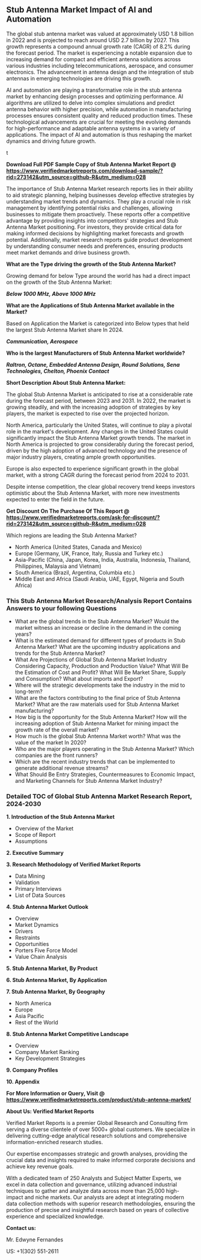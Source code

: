 <h2>Stub Antenna Market Impact of AI and Automation</h2><p>The global stub antenna market was valued at approximately USD 1.8 billion in 2022 and is projected to reach around USD 2.7 billion by 2027. This growth represents a compound annual growth rate (CAGR) of 8.2% during the forecast period. The market is experiencing a notable expansion due to increasing demand for compact and efficient antenna solutions across various industries including telecommunications, aerospace, and consumer electronics. The advancement in antenna design and the integration of stub antennas in emerging technologies are driving this growth.</p><p>AI and automation are playing a transformative role in the stub antenna market by enhancing design processes and optimizing performance. AI algorithms are utilized to delve into complex simulations and predict antenna behavior with higher precision, while automation in manufacturing processes ensures consistent quality and reduced production times. These technological advancements are crucial for meeting the evolving demands for high-performance and adaptable antenna systems in a variety of applications. The impact of AI and automation is thus reshaping the market dynamics and driving future growth.</p>t</p><p id="" class=""><strong>Download Full PDF Sample Copy of Stub Antenna Market Report @ <a href="https://www.verifiedmarketreports.com/download-sample/?rid=273142&utm_source=github-R&utm_medium=028" target="_blank">https://www.verifiedmarketreports.com/download-sample/?rid=273142&utm_source=github-R&utm_medium=028</a></strong></p><p>The importance of&nbsp;Stub Antenna Market research reports lies in their ability to aid strategic planning, helping businesses develop effective strategies by understanding market trends and dynamics. They play a crucial role in risk management by identifying potential risks and challenges, allowing businesses to mitigate them proactively. These reports offer a competitive advantage by providing insights into competitors' strategies and Stub Antenna Market positioning. For investors, they provide critical data for making informed decisions by highlighting market forecasts and growth potential. Additionally, market research reports guide product development by understanding consumer needs and preferences, ensuring products meet market demands and drive business growth.</p><p><strong>What are the&nbsp;Type driving the growth of the Stub Antenna Market?</strong></p><p id="" class="">Growing demand for below Type around the world has had a direct impact on the growth of the Stub Antenna Market:</p><em><strong>Below 1000 MHz, Above 1000 MHz</strong></em></p><strong>What are the&nbsp;Applications&nbsp;of Stub Antenna Market available in the Market?</strong></p><p id="" class="">Based on Application the Market is categorized into Below types that held the largest Stub Antenna Market share In 2024.</p><em><strong>Communication, Aerospace</strong></em></p><strong>Who is the largest Manufacturers of Stub Antenna Market worldwide?</strong></p><p><em><strong>Raltron, Octane, Embedded Antenna Design, Round Solutions, Sena Technologies, Chelton, Phoenix Contact</strong></em></p><p id="" class=""><strong>Short Description About Stub Antenna Market:</strong></p><p>The global Stub Antenna Market is anticipated to rise at a considerable rate during the forecast period, between 2023 and 2031. In 2022, the market is growing steadily, and with the increasing adoption of strategies by key players, the market is expected to rise over the projected horizon.</p><p>North America, particularly the United States, will continue to play a pivotal role in the market's development. Any changes in the United States could significantly impact the Stub Antenna Market growth trends. The market in North America is projected to grow considerably during the forecast period, driven by the high adoption of advanced technology and the presence of major industry players, creating ample growth opportunities.</p><p>Europe is also expected to experience significant growth in the global market, with a strong CAGR during the forecast period from 2024 to 2031.</p><p>Despite intense competition, the clear global recovery trend keeps investors optimistic about the Stub Antenna Market, with more new investments expected to enter the field in the future.</p><p id="" class=""><strong>Get Discount On The Purchase Of This Report @ <a href="https://www.verifiedmarketreports.com/ask-for-discount/?rid=273142&utm_source=github-R&utm_medium=028" target="_blank">https://www.verifiedmarketreports.com/ask-for-discount/?rid=273142&utm_source=github-R&utm_medium=028</a></strong></p>Which regions are leading the Stub Antenna Market?</p><ul><li>North America (United States, Canada and Mexico)</li><li>Europe (Germany, UK, France, Italy, Russia and Turkey etc.)</li><li>Asia-Pacific (China, Japan, Korea, India, Australia, Indonesia, Thailand, Philippines, Malaysia and Vietnam)</li><li>South America (Brazil, Argentina, Columbia etc.)</li><li>Middle East and Africa (Saudi Arabia, UAE, Egypt, Nigeria and South Africa)</li></ul><h3 id="" class="">This Stub Antenna Market Research/Analysis Report Contains Answers to your following Questions</h3><ul><li>What are the global trends in the Stub Antenna Market? Would the market witness an increase or decline in the demand in the coming years?</li><li>What is the estimated demand for different types of products in Stub Antenna Market? What are the upcoming industry applications and trends for the Stub Antenna Market?</li><li>What Are Projections of Global Stub Antenna Market Industry Considering Capacity, Production and Production Value? What Will Be the Estimation of Cost and Profit? What Will Be Market Share, Supply and Consumption? What about imports and Export?</li><li>Where will the strategic developments take the industry in the mid to long-term?</li><li>What are the factors contributing to the final price of Stub Antenna Market? What are the raw materials used for Stub Antenna Market manufacturing?</li><li>How big is the opportunity for the Stub Antenna Market? How will the increasing adoption of Stub Antenna Market for mining impact the growth rate of the overall market?</li><li>How much is the global Stub Antenna Market worth? What was the value of the market In 2020?</li><li>Who are the major players operating in the Stub Antenna Market? Which companies are the front runners?</li><li>Which are the recent industry trends that can be implemented to generate additional revenue streams?</li><li>What Should Be Entry Strategies, Countermeasures to Economic Impact, and Marketing Channels for Stub Antenna Market Industry?</li></ul><h3 id="" class="">Detailed TOC of Global Stub Antenna Market Research Report, 2024-2030</h3><p id="" class=""><strong>1. Introduction of the Stub Antenna Market</strong></p><ul><li>Overview of the Market</li><li>Scope of Report</li><li>Assumptions</li></ul><p id="" class=""><strong>2. Executive Summary</strong></p><p id="" class=""><strong>3. Research Methodology of Verified Market Reports</strong></p><ul><li>Data Mining</li><li>Validation</li><li>Primary Interviews</li><li>List of Data Sources</li></ul><p id="" class=""><strong>4. Stub Antenna Market Outlook</strong></p><ul><li>Overview</li><li>Market Dynamics</li><li>Drivers</li><li>Restraints</li><li>Opportunities</li><li>Porters Five Force Model</li><li>Value Chain Analysis</li></ul><p id="" class=""><strong>5. Stub Antenna Market, By Product</strong></p><p id="" class=""><strong>6. Stub Antenna Market, By Application</strong></p><p id="" class=""><strong>7. Stub Antenna Market, By Geography</strong></p><ul><li>North America</li><li>Europe</li><li>Asia Pacific</li><li>Rest of the World</li></ul><p id="" class=""><strong>8. Stub Antenna Market Competitive Landscape</strong></p><ul><li>Overview</li><li>Company Market Ranking</li><li>Key Development Strategies</li></ul><p id="" class=""><strong>9. Company Profiles</strong></p><p id="" class=""><strong>10. Appendix</strong></p><p id="" class=""><strong>For More Information or Query, Visit @ <a href="https://www.verifiedmarketreports.com/product/stub-antenna-market/" target="_blank">https://www.verifiedmarketreports.com/product/stub-antenna-market/</a></strong></p><p id="" class=""><strong>About Us: Verified Market Reports</strong></p><p id="" class="">Verified Market Reports is a premier Global Research and Consulting firm serving a diverse clientele of over 5000+ global customers. We specialize in delivering cutting-edge analytical research solutions and comprehensive information-enriched research studies.</p><p id="" class="">Our expertise encompasses strategic and growth analyses, providing the crucial data and insights required to make informed corporate decisions and achieve key revenue goals.</p><p id="" class="">With a dedicated team of 250 Analysts and Subject Matter Experts, we excel in data collection and governance, utilizing advanced industrial techniques to gather and analyze data across more than 25,000 high-impact and niche markets. Our analysts are adept at integrating modern data collection methods with superior research methodologies, ensuring the production of precise and insightful research based on years of collective experience and specialized knowledge.</p><p id="" class=""><strong>Contact us:</strong></p><p id="" class="">Mr. Edwyne Fernandes</p><p id="" class="">US: +1(302) 551-2611</p>